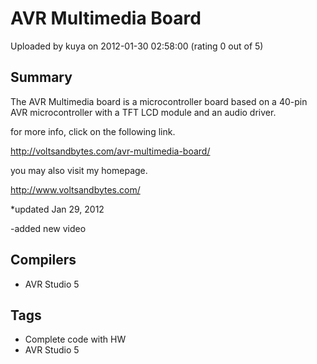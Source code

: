 # AVR Multimedia Board

Uploaded by kuya on 2012-01-30 02:58:00 (rating 0 out of 5)

## Summary

The AVR Multimedia board is a microcontroller board based on a 40-pin AVR microcontroller with a TFT LCD module and an audio driver.


for more info, click on the following link.  

<http://voltsandbytes.com/avr-multimedia-board/>


you may also visit my homepage.  

<http://www.voltsandbytes.com/>


*updated Jan 29, 2012  

-added new video

## Compilers

- AVR Studio 5

## Tags

- Complete code with HW
- AVR Studio 5

